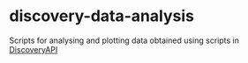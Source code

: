 # discovery-data-analysis
Scripts for analysing and plotting data obtained using scripts in [DiscoveryAPI](https://github.com/DavidUnderdown/DiscoveryAPI)
